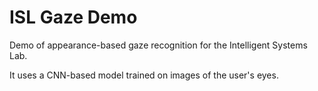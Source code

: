 # ISL Gaze Demo

Demo of appearance-based gaze recognition for the Intelligent Systems Lab.

It uses a CNN-based model trained on images of the user's eyes.
